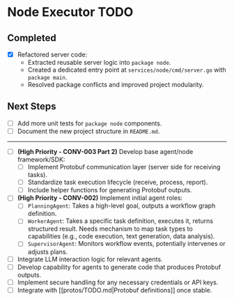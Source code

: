 # Node Executor TODO

## Completed
* [x] Refactored server code:
  * Extracted reusable server logic into `package node`.
  * Created a dedicated entry point at `services/node/cmd/server.go` with `package main`.
  * Resolved package conflicts and improved project modularity.

## Next Steps
* [ ] Add more unit tests for `package node` components.
* [ ] Document the new project structure in `README.md`.

---

* [ ] **(High Priority - CONV-003 Part 2)** Develop base agent/node framework/SDK:
    * [ ] Implement Protobuf communication layer (server side for receiving tasks).
    * [ ] Standardize task execution lifecycle (receive, process, report).
    * [ ] Include helper functions for generating Protobuf outputs.
* [ ] **(High Priority - CONV-002)** Implement initial agent roles:
    * [ ] `PlanningAgent`: Takes a high-level goal, outputs a workflow graph definition.
    * [ ] `WorkerAgent`: Takes a specific task definition, executes it, returns structured result. Needs mechanism to map task types to capabilities (e.g., code execution, text generation, data analysis).
    * [ ] `SupervisorAgent`: Monitors workflow events, potentially intervenes or adjusts plans.
* [ ] Integrate LLM interaction logic for relevant agents.
* [ ] Develop capability for agents to generate code that produces Protobuf outputs.
* [ ] Implement secure handling for any necessary credentials or API keys.
* [ ] Integrate with [[protos/TODO.md|Protobuf definitions]] once stable.
